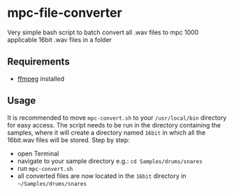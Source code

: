 # mpc-file-converter
Very simple bash script to batch convert all .wav files to mpc 1000 applicable 16bit .wav files in a folder

## Requirements
* [ffmpeg](https://ffmpeg.org/) installed

## Usage
It is recommended to move `mpc-convert.sh` to your `/usr/local/bin` directory for easy access.
The script needs to be run in the directory containing the samples, where it will create a directory named `16bit` in which all the 16bit.wav files will be stored.
Step by step:
* open Terminal
* navigate to your sample directory e.g.: `cd Samples/drums/snares`
* run `mpc-convert.sh`
* all converted files are now located in the `16bit` directory in `~/Samples/drums/snares`
